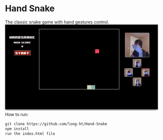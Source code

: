 # Hand Snake  
The classic snake game with hand gestures control.
![Demo](demo/Demo.png?raw=true)
How to run:
```
git clone https://github.com/long-ht/Hand-Snake  
npm install  
run the index.html file
```
